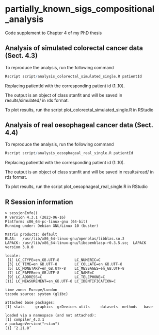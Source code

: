 # partially_known_sigs_compositional_analysis

Code supplement to Chapter 4 of my PhD thesis

## Analysis of simulated colorectal cancer data (Sect. 4.3)

To reproduce the analysis, run the following command
```R
Rscript script/analysis_colorectal_simulated_single.R patientId
```
Replacing patientId with the corresponding patient id (1..10).

The output is an object of class stanfit and will be saved in results/simulated/ in rds format.

To plot results, run the script plot_colorectal_simulated_single.R in RStudio

## Analysis of real oesophageal cancer data (Sect. 4.4)

To reproduce the analysis, run the following command
```R
Rscript script/analysis_oesophageal_real_single.R patientId
```
Replacing patientId with the corresponding patient id (1..10).

The output is an object of class stanfit and will be saved in results/read/ in rds format.

To plot results, run the script plot_oesophageal_real_single.R in RStudio

## R Session information

```
> sessionInfo()
R version 4.3.1 (2023-06-16)
Platform: x86_64-pc-linux-gnu (64-bit)
Running under: Debian GNU/Linux 10 (buster)

Matrix products: default
BLAS:   /usr/lib/x86_64-linux-gnu/openblas/libblas.so.3 
LAPACK: /usr/lib/x86_64-linux-gnu/libopenblasp-r0.3.5.so;  LAPACK version 3.8.0

locale:
 [1] LC_CTYPE=en_GB.UTF-8       LC_NUMERIC=C              
 [3] LC_TIME=en_GB.UTF-8        LC_COLLATE=en_GB.UTF-8    
 [5] LC_MONETARY=en_GB.UTF-8    LC_MESSAGES=en_GB.UTF-8   
 [7] LC_PAPER=en_GB.UTF-8       LC_NAME=C                 
 [9] LC_ADDRESS=C               LC_TELEPHONE=C            
[11] LC_MEASUREMENT=en_GB.UTF-8 LC_IDENTIFICATION=C       

time zone: Europe/London
tzcode source: system (glibc)

attached base packages:
[1] stats     graphics  grDevices utils     datasets  methods   base     

loaded via a namespace (and not attached):
[1] compiler_4.3.1
> packageVersion("rstan")
[1] ‘2.21.8’
```
